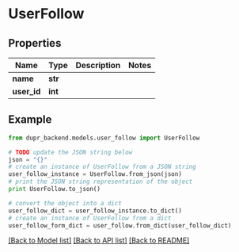 # UserFollow


## Properties
Name | Type | Description | Notes
------------ | ------------- | ------------- | -------------
**name** | **str** |  | 
**user_id** | **int** |  | 

## Example

```python
from dupr_backend.models.user_follow import UserFollow

# TODO update the JSON string below
json = "{}"
# create an instance of UserFollow from a JSON string
user_follow_instance = UserFollow.from_json(json)
# print the JSON string representation of the object
print UserFollow.to_json()

# convert the object into a dict
user_follow_dict = user_follow_instance.to_dict()
# create an instance of UserFollow from a dict
user_follow_form_dict = user_follow.from_dict(user_follow_dict)
```
[[Back to Model list]](../README.md#documentation-for-models) [[Back to API list]](../README.md#documentation-for-api-endpoints) [[Back to README]](../README.md)


